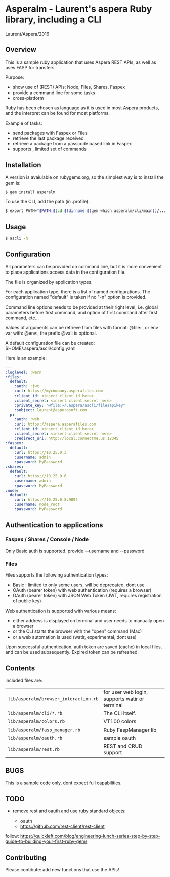 # Asperalm - Laurent's aspera Ruby library, including a CLI

Laurent/Aspera/2016

## Overview
This is a sample ruby application that uses Aspera REST APIs, as well as uses FASP for transfers.

Purpose:
- show use of (REST) APIs: Node, Files, Shares, Faspex
- provide a command line for some tasks
- cross-platform

Ruby has been chosen as language as it is used in most Aspera products, and the interpret can be found for most platforms.

Example of tasks:
- send packages with Faspex or Files
- retrieve the last package received
- retrieve a package from a passcode based link in Faspex
- supports , limited set of commands

## Installation
A version is avaiulable on rubygems.org, so the simplest way is to install the gem is:

```bash
$ gem install asperalm
```

To use the CLI, add the path (in .profile): 
```bash
$ export PATH="$PATH:$(cd $(dirname $(gem which asperalm/cli/main))/../../../bin&&pwd -P)"
```

## Usage

```bash
$ ascli -h
```

## Configuration
All parameters can be provided on command line, but it is more convenient to place applications access data in the configuration file.

The file is organized by application types.

For each application type, there is a list of named configurations. The configuration named "default" is taken if no "-n" option is provided.

Command line options needs to be provided at their right level, i.e. global parameters before first command, and option of first command after first command, etc...

Values of arguments can be retrieve from files with format: @file: , or env var with: @env:, the prefix @val: is optional.

A default configuration file can be created: $HOME/.aspera/ascli/config.yaml

Here is an example:

```yaml
---
:loglevel: :warn
:files:
  default:
    :auth: :jwt
    :url: https://mycompany.asperafiles.com
    :client_id: <insert client id here>
    :client_secret: <insert client secret here>
    :private_key: "@file:~/.aspera/ascli/filesapikey"
    :subject: laurent@asperasoft.com
  p:
    :auth: :web
    :url: https://aspera.asperafiles.com
    :client_id: <insert client id here>
    :client_secret: <insert client secret here>
    :redirect_uri: http://local.connectme.us:12345
:faspex:
  default:
    :url: https://10.25.0.3
    :username: admin
    :password: MyPassword
:shares:
  default:
    :url: https://10.25.0.6
    :username: admin
    :password: MyPassword
:node:
  default:
    :url: https://10.25.0.8:9092
    :username: node_root
    :password: MyPassword
```

## Authentication to applications

### Faspex / Shares / Console / Node

Only Basic auth is supported. provide --username and --password

### Files
Files supports the following authentication types:

* Basic : limited to only some users, will be deprecated, dont use
* OAuth (bearer token) with web authentication (requires a browser)
* OAuth (bearer token) with JSON Web Token (JWT, requires registration of public key)

Web authentication is supported with various means:
* either address is displayed on terminal and user needs to manually open a browser
* or the CLI starts the browser with the "open" command (Mac)
* or a web automation is used (watir, experimental, dont use) 

Upon successful authentication, auth token are saved (cache) in local files, and can be used subsequently.
Expired token can be refreshed.

## Contents
included files are:

<table>
<tr><td><code>lib/asperalm/browser_interaction.rb</code></td><td>for user web login, supports watir or terminal</td></tr>
<tr><td><code>lib/asperalm/cli/*.rb</code></td><td>The CLI itself.</td></tr>
<tr><td><code>lib/asperalm/colors.rb</code></td><td>VT100 colors</td></tr>
<tr><td><code>lib/asperalm/fasp_manager.rb</code></td><td>Ruby FaspManager lib</td></tr>
<tr><td><code>lib/asperalm/oauth.rb</code></td><td>sample oauth</td></tr>
<tr><td><code>lib/asperalm/rest.rb</code></td><td>REST and CRUD support</td></tr>
</table>

## BUGS
This is a sample code only, dont expect full capabilities.

## TODO
* remove rest and oauth and use ruby standard objects:

  * oauth
  * https://github.com/rest-client/rest-client

follow:
https://quickleft.com/blog/engineering-lunch-series-step-by-step-guide-to-building-your-first-ruby-gem/

## Contributing

Please contibute: add new functions that use the APIs!

